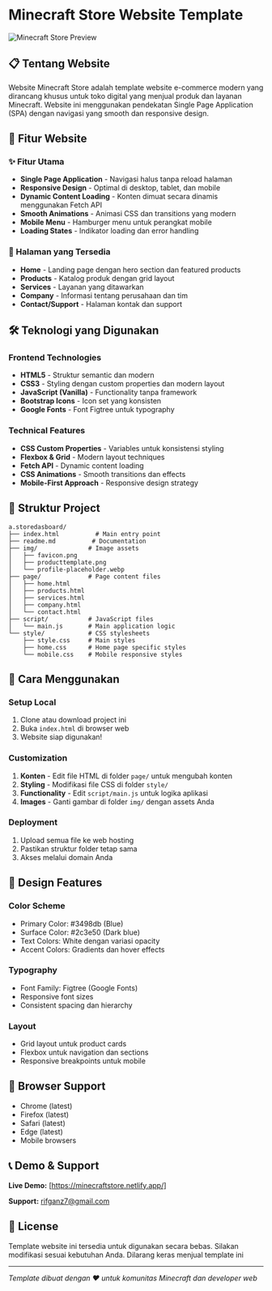 # Minecraft Store Website Template

![Minecraft Store Preview](https://i.imgur.com/bduXzKZ.png)

## 📋 Tentang Website

Website Minecraft Store adalah template website e-commerce modern yang dirancang khusus untuk toko digital yang menjual produk dan layanan Minecraft. Website ini menggunakan pendekatan Single Page Application (SPA) dengan navigasi yang smooth dan responsive design.

## 🎯 Fitur Website

### ✨ Fitur Utama
- **Single Page Application** - Navigasi halus tanpa reload halaman
- **Responsive Design** - Optimal di desktop, tablet, dan mobile
- **Dynamic Content Loading** - Konten dimuat secara dinamis menggunakan Fetch API
- **Smooth Animations** - Animasi CSS dan transitions yang modern
- **Mobile Menu** - Hamburger menu untuk perangkat mobile
- **Loading States** - Indikator loading dan error handling

### 📱 Halaman yang Tersedia
- **Home** - Landing page dengan hero section dan featured products
- **Products** - Katalog produk dengan grid layout
- **Services** - Layanan yang ditawarkan
- **Company** - Informasi tentang perusahaan dan tim
- **Contact/Support** - Halaman kontak dan support

## 🛠️ Teknologi yang Digunakan

### Frontend Technologies
- **HTML5** - Struktur semantic dan modern
- **CSS3** - Styling dengan custom properties dan modern layout
- **JavaScript (Vanilla)** - Functionality tanpa framework
- **Bootstrap Icons** - Icon set yang konsisten
- **Google Fonts** - Font Figtree untuk typography

### Technical Features
- **CSS Custom Properties** - Variables untuk konsistensi styling
- **Flexbox & Grid** - Modern layout techniques
- **Fetch API** - Dynamic content loading
- **CSS Animations** - Smooth transitions dan effects
- **Mobile-First Approach** - Responsive design strategy

## 📁 Struktur Project

```
a.storedasboard/
├── index.html          # Main entry point
├── readme.md          # Documentation
├── img/              # Image assets
│   ├── favicon.png
│   ├── producttemplate.png
│   └── profile-placeholder.webp
├── page/             # Page content files
│   ├── home.html
│   ├── products.html
│   ├── services.html
│   ├── company.html
│   └── contact.html
├── script/           # JavaScript files
│   └── main.js       # Main application logic
└── style/            # CSS stylesheets
    ├── style.css     # Main styles
    ├── home.css      # Home page specific styles
    └── mobile.css    # Mobile responsive styles
```

## 🚀 Cara Menggunakan

### Setup Local
1. Clone atau download project ini
2. Buka `index.html` di browser web
3. Website siap digunakan!

### Customization
1. **Konten** - Edit file HTML di folder `page/` untuk mengubah konten
2. **Styling** - Modifikasi file CSS di folder `style/` 
3. **Functionality** - Edit `script/main.js` untuk logika aplikasi
4. **Images** - Ganti gambar di folder `img/` dengan assets Anda

### Deployment
1. Upload semua file ke web hosting
2. Pastikan struktur folder tetap sama
3. Akses melalui domain Anda

## 🎨 Design Features

### Color Scheme
- Primary Color: #3498db (Blue)
- Surface Color: #2c3e50 (Dark blue)
- Text Colors: White dengan variasi opacity
- Accent Colors: Gradients dan hover effects

### Typography
- Font Family: Figtree (Google Fonts)
- Responsive font sizes
- Consistent spacing dan hierarchy

### Layout
- Grid layout untuk product cards
- Flexbox untuk navigation dan sections
- Responsive breakpoints untuk mobile

## 🔧 Browser Support

- Chrome (latest)
- Firefox (latest)
- Safari (latest)
- Edge (latest)
- Mobile browsers

## 📞 Demo & Support

**Live Demo:** [https://minecraftstore.netlify.app/]

**Support:** rifganz7@gmail.com

## 📄 License

Template website ini tersedia untuk digunakan secara bebas. Silakan modifikasi sesuai kebutuhan Anda. Dilarang keras menjual template ini

---

*Template dibuat dengan ❤️ untuk komunitas Minecraft dan developer web*
